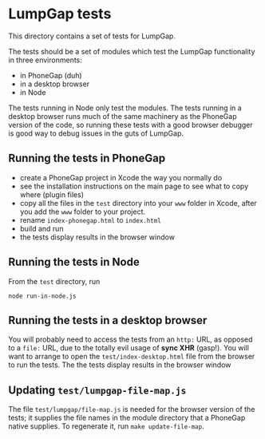 LumpGap tests
=============

This directory contains a set of tests for LumpGap.

The tests should be a set of modules which test the LumpGap functionality
in three environments:

* in PhoneGap (duh)
* in a desktop browser
* in Node

The tests running in Node only test the modules.  The tests running in a
desktop browser runs much of the same machinery as the PhoneGap version
of the code, so running these tests with a good browser debugger is
good way to debug issues in the guts of LumpGap.

Running the tests in PhoneGap
-----------------------------

* create a PhoneGap project in Xcode the way you normally do
* see the installation instructions on the main page to see what to copy
where (plugin files)
* copy all the files in the `test` directory into your `www` folder in Xcode,
after you add the `www` folder to your project.
* rename `index-phonegap.html` to `index.html`
* build and run
* the tests display results in the browser window

Running the tests in Node
-------------------------

From the `test` directory, run

    node run-in-node.js

Running the tests in a desktop browser
--------------------------------------

You will probably need to access the tests from an `http:` URL, as
opposed to a `file:` URL, due to the totally evil usage of **sync XHR**
(gasp!).  You will want to arrange to open the `test/index-desktop.html` file
from the browser to run the tests.  The the tests display results in the browser window


Updating `test/lumpgap-file-map.js`
--------------------------------

The file `test/lumpgap/file-map.js` is needed for the browser version of the tests; it
supplies the file names in the module directory that a PhoneGap native
supplies.  To regenerate it, run `make update-file-map`.
